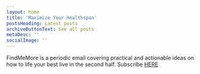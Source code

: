 ```yaml
---
layout: home
title: 'Maximize Your Healthspan'
postsHeading: Latest posts
archiveButtonText: See all posts
metaDesc: ''
socialImage: ''
---
```


FindMeMore is a periodic email covering practical and actionable ideas on how to life your best live in the second half. Subscribe [HERE](https://icloud.us2.list-manage.com/subscribe?u=9649f209f835cc74ddbf6db7d&id=c7ffff8d05)